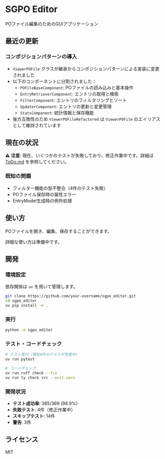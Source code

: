 # SGPO Editor

POファイル編集のためのGUIアプリケーション

## 最近の更新

### コンポジションパターンの導入

- `ViewerPOFile` クラスが継承からコンポジションパターンによる実装に変更されました
- 以下のコンポーネントに分割されました：
  - `POFileBaseComponent`: POファイルの読み込みと基本操作
  - `EntryRetrieverComponent`: エントリの取得と検索
  - `FilterComponent`: エントリのフィルタリングとソート
  - `UpdaterComponent`: エントリの更新と変更管理
  - `StatsComponent`: 統計情報と保存機能
- 後方互換性のため `ViewerPOFileRefactored` は `ViewerPOFile` のエイリアスとして維持されています

## 現在の状況

⚠️ **注意**: 現在、いくつかのテストが失敗しており、修正作業中です。詳細は [ToDo.md](ToDo.md) を参照してください。

### 既知の問題
- フィルター機能の型不整合（4件のテスト失敗）
- POファイル保存時の属性エラー
- EntryModel生成時の例外処理

## 使い方

POファイルを開き、編集、保存することができます。

詳細な使い方は準備中です。

## 開発

### 環境設定

依存関係は `uv` を用いて管理します。

```bash
git clone https://github.com/your-username/sgpo_editor.git
cd sgpo_editor
uv pip install -e .
```

### 実行

```bash
python -m sgpo_editor
```

### テスト・コードチェック

```bash
# テスト実行（現在4件のテストが失敗中）
uv run pytest

# コードチェック
uv run ruff check --fix
uv run ty check src --exit-zero
```

### 開発状況

- **テスト成功率**: 365/369 (98.9%)
- **失敗テスト**: 4件（修正作業中）
- **スキップテスト**: 14件
- **警告**: 3件

## ライセンス

MIT
